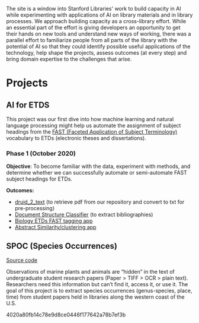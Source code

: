 The site is a window into Stanford Libraries' work to build capacity in AI while experimenting with applications of AI on library materials and in library processes. We approach building capacity as a cross-library effort. While an essential part of the effort is giving developers an opportunity to get their hands on new tools and understand new ways of working, there was a parallel effort to familiarize people from all parts of the library with the potential of AI so that they could identify possible useful applications of the technology, help shape the projects, assess outcomes (at every step) and bring domain expertise to the challenges that arise. 

# Projects

## AI for ETDS
This project was our first dive into how machine learning and natural language processing might help us automate the assignment of subject headings from the [FAST (Faceted Application of Subject Terminology)](https://www.oclc.org/research/areas/data-science/fast.html) vocabulary to ETDs (electronic theses and dissertations). 

### Phase 1 (October 2020)
**Objective**: To become familiar with the data, experiment with methods, and determine whether we can successfully automate or semi-automate FAST subject headings for ETDs.  

**Outcomes:**
- [druid_2_text](https://github.com/sul-dlss-labs/druid_2_text) (to retrieve pdf from our repository and convert to txt for pre-processing)
- [Document Structure Classifier](https://github.com/sul-dlss-labs/etd_structure_classifier) (to extract bibliographies)
- [Biology ETDs FAST tagging app](https://biology-fast-etds.herokuapp.com/)
- [Abstract Similarity/clustering app](https://etd-abstract-similarity.herokuapp.com/)

## SPOC (Species Occurrences)
[Source code](https://github.com/sul-dlss-labs/spoc)

Observations of marine plants and animals are “hidden” in the text of undergraduate student research papers (Paper > TIFF > OCR > plain text). Researchers need this information but can’t find it, access it, or use it. The goal of this project is to extract species occurrences (genus-species, place, time) from student papers held in libraries along the western coast of the U.S.

 4020a80fb14c78e9d8ce0446f177642a78b7ef3b
